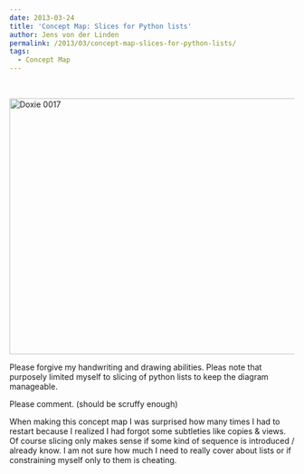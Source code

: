 ```yaml
---
date: 2013-03-24
title: 'Concept Map: Slices for Python lists'
author: Jens von der Linden
permalink: /2013/03/concept-map-slices-for-python-lists/
tags:
  - Concept Map
---
```

&nbsp;

[<img class="alignnone  wp-image-1878" alt="Doxie 0017" src="http://teaching.software-carpentry.org/wp-content/uploads/2013/03/Doxie-0017.png" width="600" height="452" />][1]

Please forgive my handwriting and drawing abilities. Pleas note that purposely limited myself to slicing of python lists to keep the diagram manageable.

Please comment. (should be scruffy enough)

When making this concept map I was surprised how many times I had to restart because I realized I had forgot some subtleties like copies & views. Of course slicing only makes sense if some kind of sequence is introduced / already know. I am not sure how much I need to really cover about lists or if constraining myself only to them is cheating.

 [1]: http://teaching.software-carpentry.org/wp-content/uploads/2013/03/Doxie-0017.png
